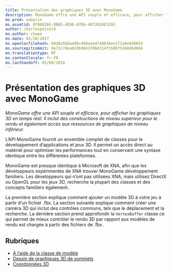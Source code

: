 ```yaml
---
title: Présentation des graphiques 3D avec MonoGame
description: MonoGame offre une API souple et efficace, pour afficher les graphiques 3D en temps réel. Il inclut des constructions de niveau supérieur pour le rendu et également accès aux ressources de graphiques de niveau inférieur.
ms.prod: xamarin
ms.assetid: 8706826E-8BA5-4E00-A7D6-4072626E3292
author: charlespetzold
ms.author: chape
ms.date: 03/28/2017
ms.openlocfilehash: b0d8a5b8ae08c460aee4748036ee171a0e84085d
ms.sourcegitcommit: 0a72c7dea020b965378b6314f558bf5360dbd066
ms.translationtype: MT
ms.contentlocale: fr-FR
ms.lasthandoff: 05/09/2018
---
```

# <a name="introduction-to-3d-graphics-with-monogame"></a>Présentation des graphiques 3D avec MonoGame

_MonoGame offre une API souple et efficace, pour afficher les graphiques 3D en temps réel. Il inclut des constructions de niveau supérieur pour le rendu et également accès aux ressources de graphiques de niveau inférieur._

L’API MonoGame fournit un ensemble complet de classes pour le développement d’applications et jeux 3D. Il permet un accès direct au matériel pour optimiser les performances tout en conservant une syntaxe identique entre les différentes plateformes.

MonoGame est presque identique à Microsoft de XNA, afin que les développeurs expérimentés de XNA trouver MonoGame développement familiers. Les développeurs qui n’ont pas utilisées XNA, mais utilisez DirectX ou OpenGL pour les jeux 3D, recherche la plupart des classes et des concepts familiers également.

La première section explique comment ajouter un modèle 3D à votre jeu à partir d’un fichier .fbx. La section suivante explique comment créer une caméra 3D qui inclut des contrôles communs, tels que le déplacement et la recherche. La dernière section prend approfondir la `VertexBuffer` classe ce qui permet de mieux contrôler le rendu 3D par rapport aux modèles de rendu est chargée à partir des fichiers de .fbx.


## <a name="topics"></a>Rubriques

- [À l’aide de la classe de modèle](~/graphics-games/monogame/3d/part1.md)
- [Dessin de graphiques 3D de sommets](~/graphics-games/monogame/3d/part2.md)
- [Coordonnées 3D](~/graphics-games/monogame/3d/part3.md)
